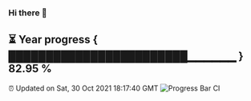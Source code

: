 ### Hi there 👋
⏳ Year progress { ████████████████████████▁▁▁▁▁▁ } 82.95 %
---
⏰ Updated on Sat, 30 Oct 2021 18:17:40 GMT
![Progress Bar CI](https://github.com/liununu/liununu/workflows/Progress%20Bar%20CI/badge.svg)
